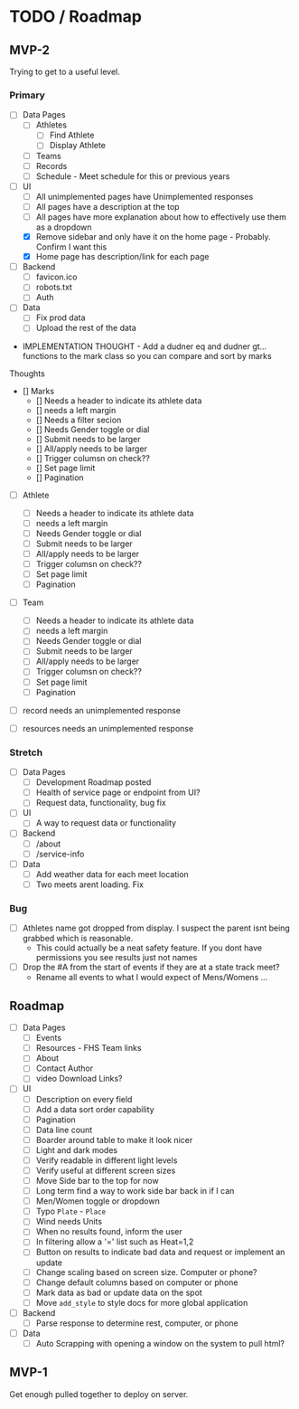 # TODO / Roadmap

## MVP-2

Trying to get to a useful level.

### Primary

- [ ] Data Pages
    - [ ] Athletes
        - [ ] Find Athlete
        - [ ] Display Athlete
    - [ ] Teams
    - [ ] Records
    - [ ] Schedule - Meet schedule for this or previous years
- [ ] UI
    - [ ] All unimplemented pages have Unimplemented responses
    - [ ] All pages have a description at the top
    - [ ] All pages have more explanation about how to effectively use them as a dropdown
    - [X] Remove sidebar and only have it on the home page - Probably. Confirm I want this
    - [X] Home page has description/link for each page
- [ ] Backend
    - [ ] favicon.ico
    - [ ] robots.txt
    - [ ] Auth
- [ ] Data
    - [ ] Fix prod data
    - [ ] Upload the rest of the data

- IMPLEMENTATION THOUGHT - Add a dudner eq and dudner gt... functions to the mark class so you can compare and sort by marks



Thoughts
-  [] Marks
    -  [] Needs a header to indicate its athlete data
    -  [] needs a left margin
    -  [] Needs a filter secion
    -  [] Needs Gender toggle or dial
    -  [] Submit needs to be larger
    -  [] All/apply needs to be larger
    -  [] Trigger columsn on check??
    -  [] Set page limit
    -  [] Pagination


- [ ] Athlete
    - [ ] Needs a header to indicate its athlete data
    - [ ] needs a left margin
    - [ ] Needs Gender toggle or dial
    - [ ] Submit needs to be larger
    - [ ] All/apply needs to be larger
    - [ ] Trigger columsn on check??
    - [ ] Set page limit
    - [ ] Pagination

- [ ] Team
    - [ ] Needs a header to indicate its athlete data
    - [ ] needs a left margin
    - [ ] Needs Gender toggle or dial
    - [ ] Submit needs to be larger
    - [ ] All/apply needs to be larger
    - [ ] Trigger columsn on check??
    - [ ] Set page limit
    - [ ] Pagination

- [ ] record needs an unimplemented response
- [ ] resources needs an unimplemented response


### Stretch

- [ ] Data Pages
    - [ ] Development Roadmap posted
    - [ ] Health of service page or endpoint from UI?
    - [ ] Request data, functionality, bug fix
- [ ] UI
    - [ ] A way to request data or functionality
- [ ] Backend
    - [ ] /about
    - [ ] /service-info
- [ ] Data
    - [ ] Add weather data for each meet location
    - [ ] Two meets arent loading. Fix

### Bug
- [ ] Athletes name got dropped from display. I suspect the parent isnt being grabbed which is reasonable.
    - This could actually be a neat safety feature. If you dont have permissions you see results just not names
- [ ] Drop the #A from the start of events if they are at a state track meet?
    - Rename all events to what I would expect of Mens/Womens ...

## Roadmap

- [ ] Data Pages
    - [ ] Events
    - [ ] Resources - FHS Team links
    - [ ] About
    - [ ] Contact Author
    - [ ] video Download Links?
- [ ] UI
    - [ ] Description on every field
    - [ ] Add a data sort order capability
    - [ ] Pagination
    - [ ] Data line count
    - [ ] Boarder around table to make it look nicer
    - [ ] Light and dark modes
    - [ ] Verify readable in different light levels
    - [ ] Verify useful at different screen sizes
    - [ ] Move Side bar to the top for now
    - [ ] Long term find a way to work side bar back in if I can
    - [ ] Men/Women toggle or dropdown
    - [ ] Typo `Plate` - `Place`
    - [ ] Wind needs Units
    - [ ] When no results found, inform the user
    - [ ] In filtering allow a '=' list such as Heat=1,2
    - [ ] Button on results to indicate bad data and request or implement an update
    - [ ] Change scaling based on screen size. Computer or phone?
    - [ ] Change default columns based on computer or phone
    - [ ] Mark data as bad or update data on the spot
    - [ ] Move `add_style` to style docs for more global application
- [ ] Backend
    - [ ] Parse response to determine rest, computer, or phone
- [ ] Data
    - [ ] Auto Scrapping with opening a window on the system to pull html?

## MVP-1

Get enough pulled together to deploy on server.

